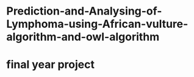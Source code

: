 ﻿# Prediction-and-Analysing-of-Lymphoma-using-African-vulture-algorithm-and-owl-algorithm
# final year project